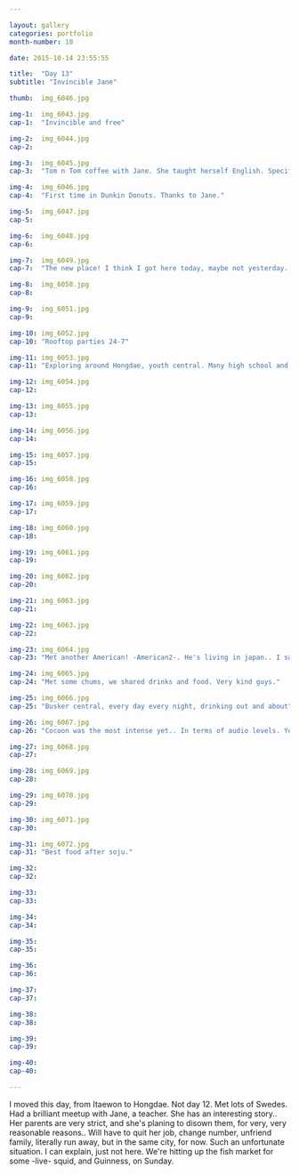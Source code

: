 ```yaml
---

layout: gallery
categories: portfolio
month-number: 10

date: 2015-10-14 23:55:55

title:  "Day 13"
subtitle: "Invincible Jane"

thumb:	img_6046.jpg

img-1:	img_6043.jpg
cap-1:	"Invincible and free"

img-2:	img_6044.jpg
cap-2:	

img-3:	img_6045.jpg
cap-3: 	"Tom n Tom coffee with Jane. She taught herself English. Specifically British English. Was a surprise because all other Koreans spoke very American English."

img-4:	img_6046.jpg
cap-4:	"First time in Dunkin Donuts. Thanks to Jane."

img-5:	img_6047.jpg
cap-5:	

img-6:	img_6048.jpg
cap-6:	

img-7:	img_6049.jpg
cap-7:	"The new place! I think I got here today, maybe not yesterday. This day. Not yesterday. Day 13, not day 12."

img-8:	img_6050.jpg
cap-8:	

img-9:	img_6051.jpg
cap-9:	

img-10:	img_6052.jpg
cap-10:	"Rooftop parties 24-7"

img-11:	img_6053.jpg
cap-11:	"Exploring around Hongdae, youth central. Many high school and Uni students. "

img-12:	img_6054.jpg
cap-12:	

img-13:	img_6055.jpg
cap-13:	

img-14:	img_6056.jpg
cap-14:	

img-15:	img_6057.jpg
cap-15:	

img-16:	img_6058.jpg
cap-16:	

img-17:	img_6059.jpg
cap-17:	

img-18:	img_6060.jpg
cap-18:	

img-19:	img_6061.jpg
cap-19:	

img-20:	img_6062.jpg
cap-20:	

img-21:	img_6063.jpg
cap-21:	

img-22:	img_6063.jpg
cap-22:	

img-23:	img_6064.jpg
cap-23:	"Met another American! -American2-. He's living in japan.. I said this in the last post. Got my days mixed up. "

img-24:	img_6065.jpg
cap-24:	"Met some chums, we shared drinks and food. Very kind guys."

img-25:	img_6066.jpg
cap-25:	"Busker central, every day every night, drinking out and about"

img-26:	img_6067.jpg
cap-26:	"Cocoon was the most intense yet.. In terms of audio levels. You literally feel each beat in your soul, chest, heart and brain. Too loud.. But immersive. Music is intense too. Went with the American2."

img-27:	img_6068.jpg
cap-27:	

img-28:	img_6069.jpg
cap-28:	

img-29:	img_6070.jpg
cap-29:	

img-30:	img_6071.jpg
cap-30:	

img-31:	img_6072.jpg
cap-31:	"Best food after soju."

img-32:	
cap-32:	

img-33:	
cap-33:	

img-34:	
cap-34:	

img-35:	
cap-35:	

img-36:	
cap-36:	

img-37:	
cap-37:	

img-38:	
cap-38:	

img-39:	
cap-39:	

img-40:	
cap-40:	

---
```


I moved this day, from Itaewon to Hongdae. Not day 12. Met lots of Swedes. Had a brilliant meetup with Jane, a teacher. She has an interesting story.. Her parents are very strict, and she's planing to disown them, for very, very reasonable reasons.. Will have to quit her job, change number, unfriend family, literally run away, but in the same city, for now. Such an unfortunate situation. I can explain, just not here. We're hitting up the fish market for some -live- squid, and Guinness, on Sunday. 